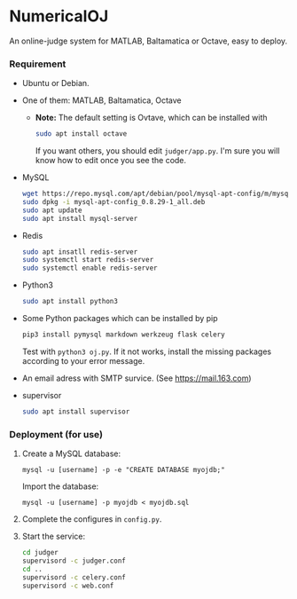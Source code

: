 # NumericalOJ
An online-judge system for MATLAB, Baltamatica or Octave, easy to deploy.

### Requirement

- Ubuntu or Debian.

- One of them: MATLAB, Baltamatica, Octave
  - **Note:** The default setting is Ovtave, which can be installed with
  
    ```bash
    sudo apt install octave
    ```
  
    If you want others, you should edit `judger/app.py`. I'm sure you will know how to edit once you see the code.
  
- MySQL

  ```bash
  wget https://repo.mysql.com/apt/debian/pool/mysql-apt-config/m/mysql-apt-config/mysql-apt-config_0.8.29-1_all.deb
  sudo dpkg -i mysql-apt-config_0.8.29-1_all.deb 
  sudo apt update
  sudo apt install mysql-server
  ```

- Redis

  ```bash
  sudo apt insatll redis-server
  sudo systemctl start redis-server
  sudo systemctl enable redis-server
  ```

- Python3

  ```bash
  sudo apt install python3
  ```

- Some Python packages which can be installed by pip
  ```bash
  pip3 install pymysql markdown werkzeug flask celery 
  ```
  
  Test with `python3 oj.py`. If it not works, install the missing packages according to your error message.
  
- An email adress with SMTP survice. (See https://mail.163.com)

- supervisor

  ```bash
  sudo apt install supervisor
  ```

### Deployment (for use)

1. Create a MySQL database:

   ```mysql
   mysql -u [username] -p -e "CREATE DATABASE myojdb;"
   ```

   Import the database:

   ```mysql
   mysql -u [username] -p myojdb < myojdb.sql
   ```

2. Complete the configures in `config.py`.

3. Start the service:

   ```bash
   cd judger
   supervisord -c judger.conf
   cd ..
   supervisord -c celery.conf
   supervisord -c web.conf
   ```
